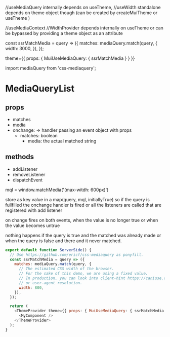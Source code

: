 
//useMediaQuery internally depends on useTheme,
//useWidth standalone depends on theme object though (can be created by createMuiTheme or useTheme )

//useMediaContext 
//WidthProvider depends internally on useTheme or can be bypassed by providing a theme object as an attribute


const ssrMatchMedia = query => ({
   matches: mediaQuery.match(query, {
       width: 3000,
   }),
});

theme={{ props: { MuiUseMediaQuery: { ssrMatchMedia } } }}

import mediaQuery from 'css-mediaquery';


# MediaQueryList

## props
- matches
- media
- onchange: => handler passing an event object with props  
	- matches: boolean
        - media: the actual matched string

## methods
- addListener
- removeListener
- dispatchEvent

mql = window.matchMedia('(max-witdh: 600px)')

store as key value in a map(query, mql, initiallyTrue) so if the query is fullfilled the onchange handler is fired
or all the listeners are called that are registered with add listener

on change fires on both events, when the value is no longer true or when the value becomes untrue

nothing happens if the query is true and the matched was already made
or when the query is false and there and it never matched.


```javascript
export default function ServerSide() {
  // Use https://github.com/ericf/css-mediaquery as ponyfill.
  const ssrMatchMedia = query => ({
    matches: mediaQuery.match(query, {
      // The estimated CSS width of the browser.
      // For the sake of this demo, we are using a fixed value.
      // In production, you can look into client-hint https://caniuse.com/#search=client%20hint
      // or user-agent resolution.
      width: 800,
    }),
  });

  return (
    <ThemeProvider theme={{ props: { MuiUseMediaQuery: { ssrMatchMedia } } }}>
      <MyComponent />
    </ThemeProvider>
  );
}
```

